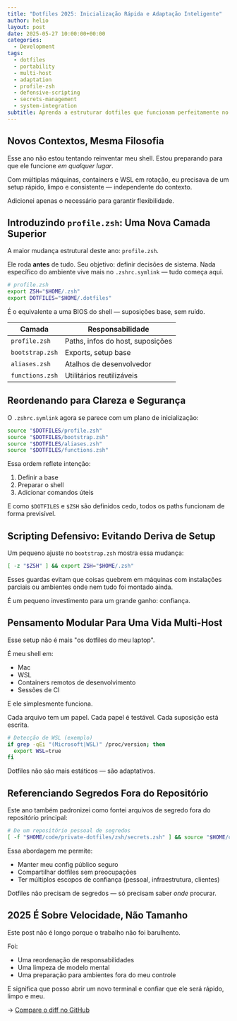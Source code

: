 ```yaml
---
title: "Dotfiles 2025: Inicialização Rápida e Adaptação Inteligente"
author: helio
layout: post
date: 2025-05-27 10:00:00+00:00
categories:
  - Development
tags:
  - dotfiles
  - portability
  - multi-host
  - adaptation
  - profile-zsh
  - defensive-scripting
  - secrets-management
  - system-integration
subtitle: Aprenda a estruturar dotfiles que funcionam perfeitamente no Mac, WSL, containers e CI—com camadas inteligentes e scripting defensivo
---
```


## Novos Contextos, Mesma Filosofia

Esse ano não estou tentando reinventar meu shell. Estou preparando para que ele funcione _em qualquer lugar_.

Com múltiplas máquinas, containers e WSL em rotação, eu precisava de um setup rápido, limpo e consistente — independente do contexto.

Adicionei apenas o necessário para garantir flexibilidade.

## Introduzindo `profile.zsh`: Uma Nova Camada Superior

A maior mudança estrutural deste ano: `profile.zsh`.

Ele roda **antes** de tudo. Seu objetivo: definir decisões de sistema. Nada específico do ambiente vive mais no `.zshrc.symlink` — tudo começa aqui.

```zsh
# profile.zsh
export ZSH="$HOME/.zsh"
export DOTFILES="$HOME/.dotfiles"
```

É o equivalente a uma BIOS do shell — suposições base, sem ruído.

| Camada          | Responsabilidade                 |
| --------------- | -------------------------------- |
| `profile.zsh`   | Paths, infos do host, suposições |
| `bootstrap.zsh` | Exports, setup base              |
| `aliases.zsh`   | Atalhos de desenvolvedor         |
| `functions.zsh` | Utilitários reutilizáveis        |

## Reordenando para Clareza e Segurança

O `.zshrc.symlink` agora se parece com um plano de inicialização:

```zsh
source "$DOTFILES/profile.zsh"
source "$DOTFILES/bootstrap.zsh"
source "$DOTFILES/aliases.zsh"
source "$DOTFILES/functions.zsh"
```

Essa ordem reflete intenção:

1. Definir a base
2. Preparar o shell
3. Adicionar comandos úteis

E como `$DOTFILES` e `$ZSH` são definidos cedo, todos os paths funcionam de forma previsível.

## Scripting Defensivo: Evitando Deriva de Setup

Um pequeno ajuste no `bootstrap.zsh` mostra essa mudança:

```zsh
[ -z "$ZSH" ] && export ZSH="$HOME/.zsh"
```

Esses guardas evitam que coisas quebrem em máquinas com instalações parciais ou ambientes onde nem tudo foi montado ainda.

É um pequeno investimento para um grande ganho: confiança.

## Pensamento Modular Para Uma Vida Multi-Host

Esse setup não é mais "os dotfiles do meu laptop".

É meu shell em:

- Mac
- WSL
- Containers remotos de desenvolvimento
- Sessões de CI

E ele simplesmente funciona.

Cada arquivo tem um papel. Cada papel é testável. Cada suposição está escrita.

```zsh
# Detecção de WSL (exemplo)
if grep -qEi "(Microsoft|WSL)" /proc/version; then
  export WSL=true
fi
```

Dotfiles não são mais estáticos — são adaptativos.

## Referenciando Segredos Fora do Repositório

Este ano também padronizei como fontei arquivos de segredo fora do repositório principal:

```zsh
# De um repositório pessoal de segredos
[ -f "$HOME/code/private-dotfiles/zsh/secrets.zsh" ] && source "$HOME/code/private-dotfiles/zsh/secrets.zsh"
```

Essa abordagem me permite:

- Manter meu config público seguro
- Compartilhar dotfiles sem preocupações
- Ter múltiplos escopos de confiança (pessoal, infraestrutura, clientes)

Dotfiles não precisam de segredos — só precisam saber _onde_ procurar.

## 2025 É Sobre Velocidade, Não Tamanho

Este post não é longo porque o trabalho não foi barulhento.

Foi:

- Uma reordenação de responsabilidades
- Uma limpeza de modelo mental
- Uma preparação para ambientes fora do meu controle

E significa que posso abrir um novo terminal e confiar que ele será rápido, limpo e meu.

→ [Compare o diff no GitHub](https://github.com/helmedeiros/dotfiles/compare/97d0e1ba1555acefca52bfdc3a0c9fec2a95282d...aefe0371e7b4f1e87008d6c593930b0d3c18532c)
